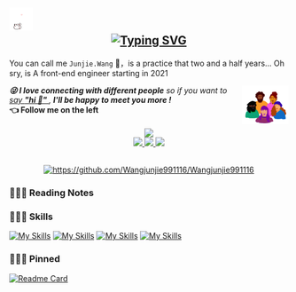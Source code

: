 <!-- header -->
<h2>
  <img src="src/assert/hellokittydance.gif" alt="Hi" width="42" />
  <div align="center" style="text-align: center;">
    <a href="https://git.io/typing-svg">
      <img src="https://readme-typing-svg.demolab.com?font=Fira+Code&duration=2000&pause=1000&center=true&vCenter=true&random=false&width=435&lines=%E6%AC%A2%E8%BF%8E%E8%AE%BF%E9%97%AE+Junjie.wang%F0%9F%90%B3+%E7%9A%84+GitHub;%E5%B0%8F%E5%B0%8F%E5%89%8D%E7%AB%AF%E5%B7%A5%E7%A8%8B%E5%B8%88;%E6%89%93%E5%B7%A5%E6%90%AC%E7%A0%96%F0%9F%A7%B1%E5%BF%AB%E4%B9%90%E6%AF%8F%E4%B8%80%E5%A4%A9" alt="Typing SVG" />
    </a>
  </div>
</h2>

<!-- introduce -->
You can call me `Junjie.Wang` 🐳，is a practice that two and a half years... Oh sry, is A front-end engineer starting in 2021

<img align="right" alt="GIF" src="src/assert/giphy.gif" width="84" title="Say HI">
<summary>
  <em>
    <b>😜 I love connecting with different people</b> so if you want to 
    <a href="https://github.com/Wangjunjie991116/Wangjunjie991116/issues/new" >say <b>"hi 👋" </b></a>,
    <b>I'll be happy to meet you more !</b> 
  </em>
</summary>
<b>👈 Follow me on the left</b>

<br>
<br>

<!-- Stats -->
<div align="center" style="text-align: center;">
  <div>
    <a href="https://github.com/anuraghazra/github-readme-stats">
      <img align="center" src="https://github-readme-stats.vercel.app/api?username=Wangjunjie991116&show_icons=true&theme=algolia" />
    </a>
  </div>
  <div>
    <a href="https://github.com/Wangjunjie991116">
      <img src="https://badges.strrl.dev/visits/Wangjunjie991116/Wangjunjie991116?style=flat-square&color=black&logo=github">
    </a>
    <a href="https://github.com/Wangjunjie991116">
      <img src="https://badges.strrl.dev/years/Wangjunjie991116?style=flat-square&color=black&logo=github">
    </a>
    <a href="https://github.com/Wangjunjie991116?tab=repositories">
      <img src="https://badges.strrl.dev/repos/Wangjunjie991116?style=flat-square&color=black&logo=github">
    </a>
  </div>
</div>

<br>

<!-- Contribution Grapu -->
<p align="center">
    <a href="https://github.com/Wangjunjie991116/Wangjunjie991116">
        <img style="max-width:740px;" width=740 src="https://github-readme-activity-graph.vercel.app/graph?username=Wangjunjie991116&theme=nightowl"
            alt="https://github.com/Wangjunjie991116/Wangjunjie991116"></a>
</p>

<!-- ### Skill
[![](https://img.shields.io/badge/-HTML5-E34F26?style=flat-square&logo=html5&logoColor=white)](https://soft.pusdn.com)
[![](https://img.shields.io/badge/-CSS3-1572B6?style=flat-square&logo=css3&logoColor=white)](https://soft.pusdn.com)
[![](https://img.shields.io/badge/-JavaScript-f7e018?style=flat-square&logo=javascript&logoColor=white)](https://soft.pusdn.com)
[![](https://img.shields.io/badge/-Git-f05032?style=flat-square&logo=git&logoColor=white)](https://soft.pusdn.com)
[![](https://img.shields.io/badge/-MySQL-4479a1?style=flat-square&logo=mysql&logoColor=white)](https://soft.pusdn.com) -->

### 📝📝📝 Reading Notes

### 🔧🔧🔧 Skills
[![My Skills](https://skillicons.dev/icons?i=js,ts,html,css,sass)](https://skillicons.dev)
[![My Skills](https://skillicons.dev/icons?i=react,vue,nodejs,mysql,webpack)](https://skillicons.dev)
[![My Skills](https://skillicons.dev/icons?i=git,github,gitlab,md,sentry)](https://skillicons.dev)
[![My Skills](https://skillicons.dev/icons?i=vscode)](https://skillicons.dev)

### 📌📌📌 Pinned
[![Readme Card](https://github-readme-stats.vercel.app/api/pin/?username=Wangjunjie991116&repo=Wangjunjie991116&theme=algolia)](https://github.com/Wangjunjie991116/Wangjunjie991116)


